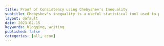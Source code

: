 ```yaml
---
title: Proof of Consistency using Chebyshev's Inequality
subtitle: Chebyshev's inequality is a useful statistical tool used to prove the consistency of an estimator. I discuss the proof of Chebyshev's inequality and demonstrate its use in proving the consistency of some example estimators.
layout: default
date: 2023-02-15
keywords: blogging, writing
published: false
categories: [all, econ]
---
```

